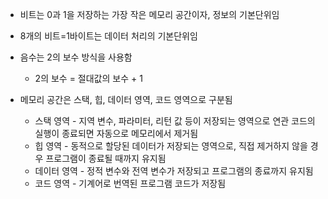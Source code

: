 - 비트는 0과 1을 저장하는 가장 작은 메모리 공간이자, 정보의 기본단위임

- 8개의 비트=1바이트는 데이터 처리의 기본단위임

- 음수는 2의 보수 방식을 사용함

  - 2의 보수 = 절대값의 보수 + 1

    

- 메모리 공간은 스택, 힙, 데이터 영역, 코드 영역으로 구분됨
  - 스택 영역 - 지역 변수, 파라미터, 리턴 값 등이 저장되는 영역으로 연관 코드의 실행이 종료되면 자동으로 메모리에서 제거됨
  - 힙 영역 - 동적으로 할당된 데이터가 저장되는 영역으로, 직접 제거하지 않을 경우 프로그램이 종료될 때까지 유지됨
  - 데이터 영역 - 정적 변수와 전역 변수가 저장되고 프로그램의 종료까지 유지됨
  - 코드 영역 - 기계어로 번역된 프로그램 코드가 저장됨
